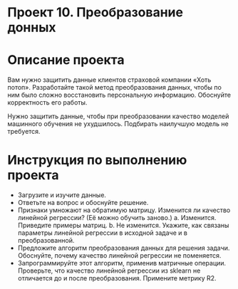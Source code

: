 Проект 10. Преобразование донных
========================

Описание проекта
========================
Вам нужно защитить данные клиентов страховой компании «Хоть потоп». Разработайте такой метод преобразования данных, чтобы по ним было сложно восстановить персональную информацию. Обоснуйте корректность его работы.

Нужно защитить данные, чтобы при преобразовании качество моделей машинного обучения не ухудшилось. Подбирать наилучшую модель не требуется.

Инструкция по выполнению проекта
========================
- Загрузите и изучите данные.
- Ответьте на вопрос и обоснуйте решение.
- Признаки умножают на обратимую матрицу. Изменится ли качество линейной регрессии? (Её можно обучить заново.)
  a. Изменится. Приведите примеры матриц.
  b. Не изменится. Укажите, как связаны параметры линейной регрессии в исходной задаче и в преобразованной.
- Предложите алгоритм преобразования данных для решения задачи. Обоснуйте, почему качество линейной регрессии не поменяется.
- Запрограммируйте этот алгоритм, применив матричные операции. Проверьте, что качество линейной регрессии из sklearn не отличается до и после преобразования. Примените метрику R2.